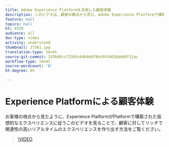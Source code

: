 ```yaml
---
title: Adobe Experience Platformを活用した顧客体験
description: このビデオは、顧客の観点から見た、Adobe Experience Platformで構築された仮想的なエクスペリエンスに従います。 Experience Platformがリッチで関連性の高いリアルタイムのエクスペリエンスを作り出す方法をご覧ください。
feature: null
topics: null
kt: 4339
audience: all
doc-type: video
activity: understand
thumbnail: 27361.jpg
translation-type: tm+mt
source-git-commit: 333b89ccf2365c04646df9dc0434036bdd6f12ac
workflow-type: tm+mt
source-wordcount: '0'
ht-degree: 0%

---
```



# Experience Platformによる顧客体験

お客様の視点から見たように、Experience PlatformがPlatformで構築された仮想的なエクスペリエンスに従うこのビデオを見ることで、顧客に対してリッチで関連性の高いリアルタイムのエクスペリエンスを作り出す方法をご覧ください。

>[!VIDEO](https://video.tv.adobe.com/v/27361?quality=12&learn=on)